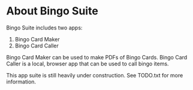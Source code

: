 # About Bingo Suite

Bingo Suite includes two apps:
1. Bingo Card Maker
1. Bingo Card Caller

Bingo Card Maker can be used to make PDFs of Bingo Cards.
Bingo Card Caller is a local, browser app that can be used to call bingo items.

This app suite is still heavily under construction. See TODO.txt for more information.